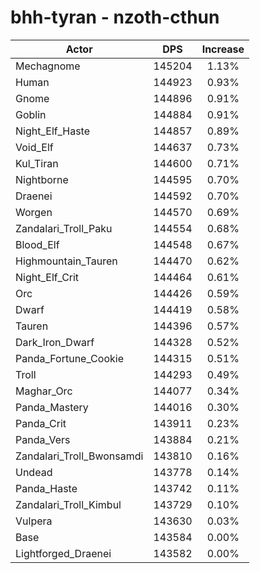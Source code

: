 # bhh-tyran - nzoth-cthun
| Actor | DPS | Increase |
|---|:---:|:---:|
|Mechagnome|145204|1.13%|
|Human|144923|0.93%|
|Gnome|144896|0.91%|
|Goblin|144884|0.91%|
|Night_Elf_Haste|144857|0.89%|
|Void_Elf|144637|0.73%|
|Kul_Tiran|144600|0.71%|
|Nightborne|144595|0.70%|
|Draenei|144592|0.70%|
|Worgen|144570|0.69%|
|Zandalari_Troll_Paku|144554|0.68%|
|Blood_Elf|144548|0.67%|
|Highmountain_Tauren|144470|0.62%|
|Night_Elf_Crit|144464|0.61%|
|Orc|144426|0.59%|
|Dwarf|144419|0.58%|
|Tauren|144396|0.57%|
|Dark_Iron_Dwarf|144328|0.52%|
|Panda_Fortune_Cookie|144315|0.51%|
|Troll|144293|0.49%|
|Maghar_Orc|144077|0.34%|
|Panda_Mastery|144016|0.30%|
|Panda_Crit|143911|0.23%|
|Panda_Vers|143884|0.21%|
|Zandalari_Troll_Bwonsamdi|143810|0.16%|
|Undead|143778|0.14%|
|Panda_Haste|143742|0.11%|
|Zandalari_Troll_Kimbul|143729|0.10%|
|Vulpera|143630|0.03%|
|Base|143584|0.00%|
|Lightforged_Draenei|143582|0.00%|
